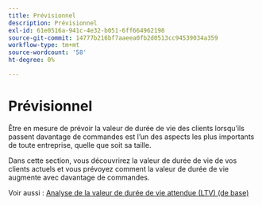 ```yaml
---
title: Prévisionnel
description: Prévisionnel
exl-id: 61e0516a-941c-4e32-b051-6ff664962198
source-git-commit: 14777b216bf7aaeea0fb2d0513cc94539034a359
workflow-type: tm+mt
source-wordcount: '58'
ht-degree: 0%

---
```


# Prévisionnel

Être en mesure de prévoir la valeur de durée de vie des clients lorsqu’ils passent davantage de commandes est l’un des aspects les plus importants de toute entreprise, quelle que soit sa taille.

Dans cette section, vous découvrirez la valeur de durée de vie de vos clients actuels et vous prévoyez comment la valeur de durée de vie augmente avec davantage de commandes.

Voir aussi : [Analyse de la valeur de durée de vie attendue (LTV) (de base)](../../data-analyst/analysis/ess-expected-ltv.md)
